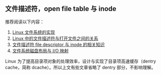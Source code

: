 ## 文件描述符，open file table 与 inode

推荐阅读以下内容：

1. [Linux 文件系统的实现](https://segmentfault.com/a/1190000000419225)
2. [Linux 中的文件描述符与打开文件之间的关系](http://blog.csdn.net/cywosp/article/details/38965239)
3. [文件描述符 file descriptor 与 inode 的相关知识](http://blog.csdn.net/jnu_simba/article/details/8806654)
4. [文件系统磁盘布局与 I/O 映射](http://www.sysnote.org/?p=189)

Linux 为了提高目录项对象的处理效率，设计与实现了目录项高速缓存（dentry cache，简称 dcache）。所以上文有些文章省略了 dentry 部分，不影响理解。
